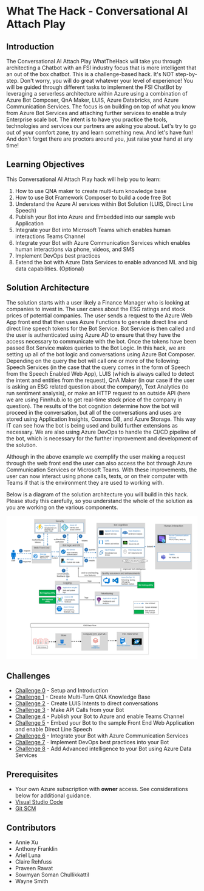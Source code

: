 # What The Hack - Conversational AI Attach Play

## Introduction
The Conversational AI Attach Play WhatTheHack will take you through architecting a Chatbot with an FSI industry focus that is more intelligent that an out of the box chatbot. This is a challenge-based hack. It's NOT step-by-step. Don't worry, you will do great whatever your level of experience! You will be guided through different tasks to implement the FSI ChatBot by leveraging a serverless architecture within Azure using a combination of Azure Bot Composer, QnA Maker, LUIS, Azure Databricks, and Azure Communication Services. The focus is on building on top of what you know from Azure Bot Services and attaching further services to enable a truly Enterprise scale bot.  The intent is to have you practice the tools, technologies and services our partners are asking you about. Let's try to go out of your comfort zone, try and learn something new. And let's have fun! And don't forget there are proctors around you, just raise your hand at any time! 


## Learning Objectives

This Conversational AI Attach Play hack will help you to learn:
1. How to use QNA maker to create multi-turn knowledge base
1. How to use Bot Framework Composer to build a code free Bot
1. Understand the Azure AI services within Bot Solution (LUIS, Direct Line Speech)
1. Publish your Bot into Azure and Embedded into our sample web Application 
1. Integrate your Bot into Microsoft Teams which enables human interactions Teams Channel
1. Integrate your Bot with Azure Communication Services which enables human interactions via phone, videos, and SMS
1. Implement DevOps best practices
1. Extend the bot with Azure Data Services to enable advanced ML and big data capabilities. (Optional)

## Solution Architecture

The solution starts with a user likely a Finance Manager who is looking at companies to invest in. The user cares about the ESG ratings and stock prices of potential companies. The user sends a request to the Azure Web App front end that then uses Azure Functions to generate direct line and direct line speech tokens for the Bot Service.  Bot Service is then called and the user is authenticated using Azure AD to ensure that they have the access necessary to communicate with the bot. Once the tokens have been passed Bot Service makes queries to the Bot Logic. In this hack, we are setting up all of the bot logic and conversations using Azure Bot Composer. Depending on the query the bot will call one or more of the following: Speech Services (in the case that the query comes in the form of Speech from the Speech Enabled Web App), LUIS (which is always called to detect the intent and entities from the request), QnA Maker (in our case if the user is asking an ESG related question about the company), Text Analytics (to run sentiment analysis), or make an HTTP request to an outside API (here we are using Finnhub.io to get real-time stock price of the company in question). The results of the bot cognition determine how the bot will proceed in the conversation, but all of the conversations and uses are stored using Application Insights, Cosmos DB, and Azure Storage. This way IT can see how the bot is being used and build further extensions as necessary. We are also using Azure DevOps to handle the CI/CD pipeline of the bot, which is necessary for the further improvement and development of the solution. 

Although in the above example we exemplify the user making a request through the web front end the user can also access the bot through Azure Communication Services or Microsoft Teams. With these improvements, the user can now interact using phone calls, texts, or on their computer with Teams if that is the environment they are used to working with. 

Below is a diagram of the solution architecture you will build in this hack. Please study this carefully, so you understand the whole of the solution as you are working on the various components.

![Solution Architecture](https://github.com/Microsoft-US-OCP-Conversational-AI/Conversational-AI-Attach-Play/blob/master/Coach/SolutionArchitecture.PNG?raw=true)

## Challenges
 - [Challenge 0](./Student/Challenge0-Setup.md) - Setup and Introduction
 - [Challenge 1](./Student/Challenge1-QnA.md) - Create Multi-Turn QNA Knowledge Base
 - [Challenge 2](./Student/Challenge2-LUIS.md) - Create LUIS Intents to direct conversations
 - [Challenge 3](./Student/Challenge3-API.md) - Make API Calls from your Bot  
 - [Challenge 4](./Student/Challenge4-Deployment.md) - Publish your Bot to Azure and enable Teams Channel
 - [Challenge 5](./Student/Challenge5-FrontEnd.md) - Embed your Bot to the sample Front End Web Application and enable Direct Line Speech 
 - [Challenge 6](./Student/Challenge6-ACS.md) - Integrate your Bot with Azure Communication Services 
 - [Challenge 7](./Student/Challenge7-CICD.md) - Implement DevOps best practices into your Bot 
 - [Challenge 8](./Student/Challenge8-Data.md) - Add Advanced intelligence to your Bot using Azure Data Services

## Prerequisites
- Your own Azure subscription with **owner** access. See considerations below for additional guidance.
- [Visual Studio Code](https://code.visualstudio.com)
- [Git SCM](https://git-scm.com/download)

## Contributors
- Annie Xu
- Anthony Franklin
- Ariel Luna
- Claire Rehfuss
- Praveen Rawat
- Sowmyan Soman Chullikkattil
- Wayne Smith
